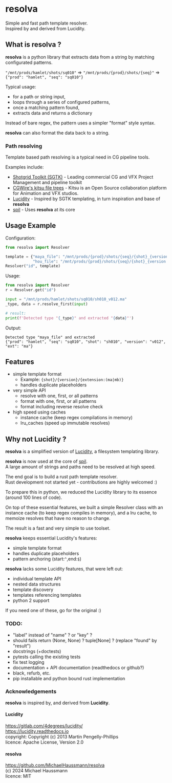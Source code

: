 
# resolva

Simple and fast path template resolver.  
Inspired by and derived from Lucidity.


## What is resolva ?

**resolva** is a python library that extracts data from a string by matching configurated patterns.

`"/mnt/prods/hamlet/shots/sq010"` => 
`"/mnt/prods/{prod}/shots/{seq}"` => 
`{"prod": "hamlet", "seq": "sq010"}`

Typical usage:
- for a path or string input,
- loops through a series of configured patterns, 
- once a matching pattern found, 
- extracts data and returns a dictionary

Instead of bare regex, the pattern uses a simpler "format" style syntax.  

**resolva** can also format the data back to a string.

### Path resolving

Template based path resolving is a typical need in CG pipeline tools.

Examples include:

- [Shotgrid Toolkit (SGTK)](https://github.com/shotgunsoftware/tk-config-default/blob/master/core/templates.yml) - Leading commercial CG and VFX Project Management and pipeline toolkit
- [CGWire's kitsu file trees](https://zou.cg-wire.com/file_trees) - Kitsu is an Open Source collaboration platform for Animation and VFX studios. 
- [Lucidity](https://gitlab.com/4degrees/lucidity) - Inspired by SGTK templating, in turn inspiration and base of **resolva**
- [spil](https://github.com/MichaelHaussmann/spil) - Uses **resolva** at its core


## Usage Example

Configuration:
```python
from resolva import Resolver

template = {"maya_file": "/mnt/prods/{prod}/shots/{seq}/{shot}_{version:(v\d\d\d)}.{ext:(ma|mb)}",
            "hou_file": "/mnt/prods/{prod}/shots/{seq}/{shot}_{version:(v\d\d\d)}.{ext:(hip|hipnc)}"}
Resolver("id", template)
```
Usage:
```python
from resolva import Resolver
r = Resolver.get("id")

input = "/mnt/prods/hamlet/shots/sq010/sh010_v012.ma"
_type, data = r.resolve_first(input)

# result:
print(f'Detected type "{_type}" and extracted "{data}"')
```
Output:
```
Detected type "maya_file" and extracted 
{"prod": "hamlet", "seq": "sq010", "shot": "sh010", "version": "v012", "ext": "ma"}
```



## Features

- simple template format     
  - Example: `{shot}/{version}/{extension:(ma|mb)}`
  - handles duplicate placeholders
- very simple API
  - resolve with one, first, or all patterns
  - format with one, first, or all patterns
  - format including reverse resolve check
- high speed using caches
  - instance cache (keep regex compilations in memory)
  - lru_caches (speed up immutable resolves)


## Why not Lucidity ?

**resolva** is a simplified version of [Lucidity](https://gitlab.com/4degrees/lucidity), a filesystem templating library.

**resolva** is now used at the core of [spil](https://github.com/MichaelHaussmann/spil).  
A large amount of strings and paths need to be resolved at high speed.

The end goal is to build a rust path template resolver.  
Rust development not started yet - contributions are highly welcomed :)

To prepare this in python, we reduced the Lucidity library to its essence (around 100 lines of code).

On top of these essential features, we built a simple Resolver class with an instance cache (to keep regex compiles in memory), and a lru cache, to memoize resolves that have no reason to change.

The result is a fast and very simple to use toolset.

**resolva** keeps essential Lucidity's features:

- simple template format 
- handles duplicate placeholders
- pattern anchoring (start:`^`,end:`$`)

**resolva** lacks some Lucidity features, that were left out:

- individual template API
- nested data structures
- template discovery
- templates referencing templates
- python 2 support

If you need one of these, go for the original :)


### TODO:

- "label" instead of "name" ? or "key" ? 
- should fails return (None, None) ? tuple[None] ? (replace "found" by "result")
- docstrings (+doctests) 
- pytests calling the existing tests
- fix test logging
- documentation + API documentation (readthedocs or github?)
- black, refurb, etc.
- pip installable and python bound rust implementation 


### Acknowledgements

**resolva** is inspired by, and derived from **Lucidity**.

#### Lucidity 

https://gitlab.com/4degrees/lucidity/  
https://lucidity.readthedocs.io  
copyright: Copyright (c) 2013 Martin Pengelly-Phillips  
licence: Apache License, Version 2.0

#### resolva

https://github.com/MichaelHaussmann/resolva  
(c) 2024 Michael Haussmann  
licence: MIT
